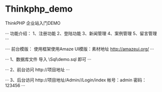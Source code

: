 # Thinkphp_demo
ThinkPHP 企业站入门DEMO

···
功能介绍：
1、注册功能
2、登陆功能
3、新闻管理
4、案例管理
5、留言管理
···

····
前台模版：
使用框架使用Amaze UI模版：素材地址 http://amazeui.org/
···

···
1、数据库文件
导入 \Sql\demo.sql 即可
···

···
2、前台访问 
http://项目地址
···

···
3、后台访问 
http://项目地址/Admin//Login/index
帐号：admin  密码：123456
···